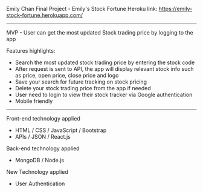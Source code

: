 Emily Chan Final Project - Emily's Stock Fortune
Heroku link: https://emily-stock-fortune.herokuapp.com/

_____________________________________________________________________________________________________
MVP - User can get the most updated Stock trading price by logging to the app 


Features highlights:
- Search the most updated stock trading price by entering the stock code
- After request is sent to API, the app will display relevant stock info such as price, open price, close price and logo
- Save your search for future tracking on stock pricing
- Delete your stock trading price from the app if needed
- User need to login to view their stock tracker via Google authentication
- Mobile friendly

_____________________________________________________________________________________________________
Front-end technology applied
- HTML / CSS / JavaScript / Bootstrap
- APIs / JSON / React.js

Back-end technology applied
- MongoDB / Node.js

New Technology applied
- User Authentication 

